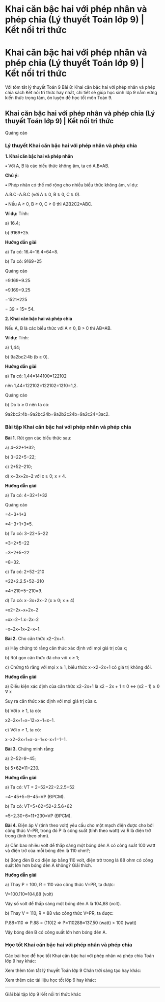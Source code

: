 # Khai căn bậc hai với phép nhân và phép chia (Lý thuyết Toán lớp 9) | Kết nối tri thức

# Khai căn bậc hai với phép nhân và phép chia (Lý thuyết Toán lớp 9) | Kết nối tri thức

Với tóm tắt lý thuyết Toán 9 Bài 8: Khai căn bậc hai với phép nhân và phép chia sách Kết nối tri thức hay nhất, chi tiết sẽ giúp học sinh lớp 9 nắm vững kiến thức trọng tâm, ôn luyện để học tốt môn Toán 9.

## Khai căn bậc hai với phép nhân và phép chia (Lý thuyết Toán lớp 9) | Kết nối tri thức

Quảng cáo

### **Lý thuyết Khai căn bậc hai với phép nhân và phép chia**

**1\. Khai căn bậc hai và phép nhân**

**•** Với A, B là các biểu thức không âm, ta có A.B=AB.

**Chú ý:**

**•** Phép nhân có thể mở rộng cho nhiều biểu thức không âm, ví dụ:

A.B.C=A.B.C (với A ≥ 0, B ≥ 0, C ≥ 0).

**•** Nếu A ≥ 0, B ≥ 0, C ≥ 0 thì A2B2C2=ABC.

**Ví dụ:** Tính:

a) 16.4;

b) 9169+25.

**Hướng dẫn giải**

a) Ta có: 16.4=16.4=64=8.

b) Ta có: 9169+25

Quảng cáo

=9.169+9.25

=9.169+9.25

=1521+225

= 39 + 15= 54.

**2\. Khai căn bậc hai và phép chia**

Nếu A, B là các biểu thức với A ≥ 0, B > 0 thì AB=AB.

**Ví dụ:** Tính:

a) 1,44;

b) 9a2bc2:4b (b ≥ 0).

**Hướng dẫn giải**

a) Ta có: 1,44=144100=122102

nên 1,44=122102=122102=1210=1,2.

Quảng cáo

b) Do b ≥ 0 nên ta có:

9a2bc2:4b=9a2bc24b=9a2b2c24b=9a2c24=3ac2.

### **Bài tập Khai căn bậc hai với phép nhân và phép chia**

**Bài 1.** Rút gọn các biểu thức sau:

a) 4−32+1+32;

b) 3−22+5−22;

c) 2+52−210;

d) x−3x+2x−2 với x ≥ 0; x ≠ 4.

**Hướng dẫn giải**

a) Ta có: 4−32+1+32

Quảng cáo

=4−3+1+3

=4−3+1+3=5.

b) Ta có: 3−22+5−22

=3−2+5−22

=3−2+5−22

=8−32.

c) Ta có: 2+52−210

=22+2.2.5+52−210

=4+210+5−210=9.

d) Ta có: x−3x+2x−2 (x ≥ 0; x ≠ 4)

=x2−2x−x+2x−2

=xx−2−1.x−2x−2

=x−2x−1x−2=x−1.

**Bài 2.** Cho căn thức x2−2x+1.

a) Hãy chứng tỏ rằng căn thức xác định với mọi giá trị của x;

b) Rút gọn căn thức đã cho với x ≥ 1;

c) Chứng tỏ rằng với mọi x ≥ 1, biểu thức x−x2−2x+1 có giá trị không đổi.

**Hướng dẫn giải**

a) Điều kiện xác định của căn thức x2−2x+1 là x2 – 2x + 1 ≥ 0 ⇔ (x2 – 1) ≥ 0 ∀ x

Suy ra căn thức xác định với mọi giá trị của x.

b) Với x ≥ 1, ta có:

x2−2x+1=x−12=x−1=x−1.

c) Với x ≥ 1, ta có: 

x−x2−2x+1=x−x−1=x−x+1=1=1.

**Bài 3.** Chứng minh rằng:

a) 2−52=9−45;

b) 5+62=11+230.

**Hướng dẫn giải**

a) Ta có: VT = 2−52=22−2.2.5+52

=4−45+5=9−45=VP (ĐPCM).

b) Ta có: VT=5+62=52+2.5.6+62

=5+2.30+6=11+230=VP (ĐPCM).

**Bài 4.** Điện áp V (tính theo volt) yêu cầu cho một mạch điện được cho bởi công thức V=PR, trong đó P là công suất (tính theo watt) và R là điện trở trong (tính theo ohm).

a) Cần bao nhiêu volt để thắp sáng một bóng đèn A có công suất 100 watt và điện trở của mỗi bóng đèn là 110 ohm?;

b) Bóng đèn B có điện áp bằng 110 volt, điện trở trong là 88 ohm có công suất lớn hơn bóng đèn A không? Giải thích.

**Hướng dẫn giải**

a) Thay P = 100, R = 110 vào công thức V=PR, ta được:

V=100.110≈104,88 (volt)

Vậy số volt để thắp sáng một bóng đèn A là 104,88 (volt).

b) Thay V = 110, R = 88 vào công thức V=PR, ta được:

P.88=110 ⇒ P.88 = (110)2 ⇒ P=110288≈137,50 (watt) > 100 (watt)

Vậy bóng đèn B có công suất lớn hơn bóng đèn A.

### **Học tốt Khai căn bậc hai với phép nhân và phép chia**

Các bài học để học tốt Khai căn bậc hai với phép nhân và phép chia Toán lớp 9 hay khác:

Xem thêm tóm tắt lý thuyết Toán lớp 9 Chân trời sáng tạo hay khác:

Xem thêm các tài liệu học tốt lớp 9 hay khác:

* * *

Giải bài tập lớp 9 Kết nối tri thức khác
